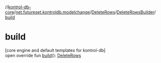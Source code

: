 //[kontrol-db-core](../../../../index.md)/[net.futureset.kontroldb.modelchange](../../index.md)/[DeleteRows](../index.md)/[DeleteRowsBuilder](index.md)/[build](build.md)

# build

[core engine and default templates for kontrol-db]\
open override fun [build](build.md)(): [DeleteRows](../index.md)
